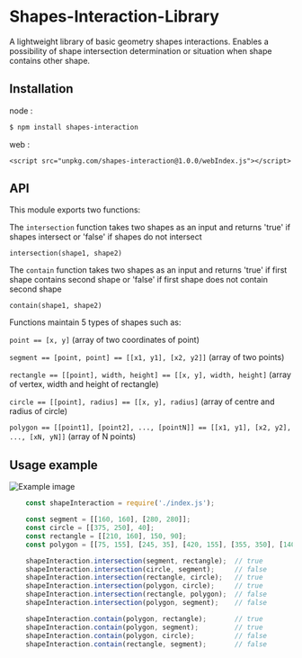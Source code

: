 Shapes-Interaction-Library
==========================

A lightweight library of basic geometry shapes interactions.
Enables a possibility of shape intersection determination or situation when shape contains other shape.

Installation
------------

node :
```sh
$ npm install shapes-interaction
```
web :
```
<script src="unpkg.com/shapes-interaction@1.0.0/webIndex.js"></script>
```

API
---

This module exports two functions:

The `intersection` function takes two shapes as an input and returns
'true' if shapes intersect or 'false' if shapes do not intersect

```intersection(shape1, shape2)```

The `contain` function takes two shapes as an input and returns
'true' if first shape contains second shape or 'false' if first shape does not contain second shape

```contain(shape1, shape2)```

Functions maintain 5 types of shapes such as:

```point == [x, y]```
    (array of two coordinates of point)

```segment == [point, point] == [[x1, y1], [x2, y2]]```
    (array of two points)

```rectangle == [[point], width, height] == [[x, y], width, height]```
    (array of vertex, width and height of rectangle)

```circle == [[point], radius] == [[x, y], radius]```
    (array of centre and radius of circle)

```polygon == [[point1], [point2], ..., [pointN]] == [[x1, y1], [x2, y2], ..., [xN, yN]]```
    (array of N points)

Usage example
-------------

![Example image](./images/UsageExample.png)

```javascript
    const shapeInteraction = require('./index.js');

    const segment = [[160, 160], [280, 280]];
    const circle = [[375, 250], 40];
    const rectangle = [[210, 160], 150, 90];
    const polygon = [[75, 155], [245, 35], [420, 155], [355, 350], [140, 350]];

    shapeInteraction.intersection(segment, rectangle);  // true
    shapeInteraction.intersection(circle, segment);     // false
    shapeInteraction.intersection(rectangle, circle);   // true
    shapeInteraction.intersection(polygon, circle);     // true
    shapeInteraction.intersection(rectangle, polygon);  // false
    shapeInteraction.intersection(polygon, segment);    // false

    shapeInteraction.contain(polygon, rectangle);       // true
    shapeInteraction.contain(polygon, segment);         // true
    shapeInteraction.contain(polygon, circle);          // false
    shapeInteraction.contain(rectangle, segment);       // false
```